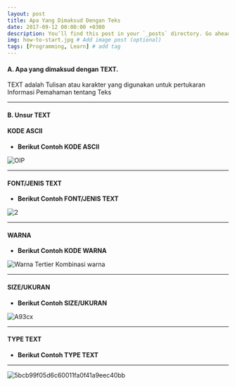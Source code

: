 ```yaml
---
layout: post
title: Apa Yang Dimaksud Dengan Teks
date: 2017-09-12 00:00:00 +0300
description: You’ll find this post in your `_posts` directory. Go ahead and edit it and re-build the site to see your changes. # Add post description (optional)
img: how-to-start.jpg # Add image post (optional)
tags: [Programming, Learn] # add tag
---
```

#### A. Apa yang dimaksud dengan TEXT.

TEXT adalah Tulisan atau karakter yang digunakan untuk pertukaran Informasi Pemahaman tentang Teks

---

#### B. Unsur TEXT

#### KODE ASCII
-	**Berikut Contoh KODE ASCII**


![OIP](https://github.com/galung1308/GLG-Solution/assets/145516268/2f6908f6-3f3f-474d-898b-da25aeef5b51)

---

#### FONT/JENIS TEXT
-	**Berikut Contoh FONT/JENIS TEXT**


  
![2](https://github.com/galung1308/GLG-Solution/assets/145516268/39059176-a36c-4321-bcaa-3b659d1c7f66)

---


#### WARNA
-	**Berikut Contoh KODE WARNA**



![Warna Tertier Kombinasi warna](https://github.com/galung1308/GLG-Solution/assets/145516268/f234bf7b-6a47-4076-8574-782e2179fc91)

---


#### SIZE/UKURAN
-	**Berikut Contoh SIZE/UKURAN**



![A93cx](https://github.com/galung1308/GLG-Solution/assets/145516268/34289464-4467-4b04-88e8-e450d186af83)

---


#### TYPE TEXT
-	**Berikut Contoh TYPE TEXT**


---

![5bcb99f05d6c60011fa0f41a9eec40bb](https://github.com/galung1308/GLG-Solution/assets/145516268/1133efdc-8165-4058-8298-d37d66ab2885)
